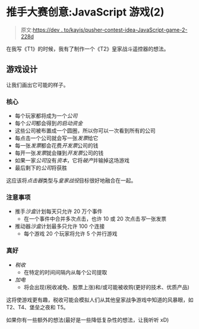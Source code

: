 # 推手大赛创意:JavaScript 游戏(2)

> 原文:[https://dev . to/kayis/pusher-contest-idea-JavaScript-game-2-228d](https://dev.to/kayis/pusher-contest-idea-javascript-game-2-228d)

在我写《T1》的时候，我有了制作一个《T2》皇家战斗遥控器的想法。

## [](#game-design)游戏设计

让我们画出它可能的样子。

### [](#core)核心

*   每个玩家都将成为一个*公司*
*   每个*公司*都会得到*的启动资金*
*   这些公司被布置成一个圆圈，所以你可以一次看到所有的公司
*   每点击一个公司就会写一张*发票*给它
*   每一张*发票*都会花费*开发票*公司的钱
*   每开一张*发票*就会赚到*开发票*公司的钱
*   如果一家*公司*没有*资本*，它将*破产*并输掉这场游戏
*   最后剩下的*公司*将获胜

这应该将*点击器*类型与*皇家战役*目标很好地融合在一起。

### [](#considerations)注意事项

*   推手*沙盒*计划每天只允许 20 万个事件
    *   在一个事件中合并多次点击，也许 10 或 20 次点击*写*一张发票
*   推动器*沙盒*计划最多只允许 100 个连接
    *   每个游戏 20 个玩家将允许 5 个并行游戏

### [](#nice-to-have)真好

*   *税收*
    *   在特定的时间间隔内从每个公司提取
*   *加电*
    *   将会出现(税收减免、股票上涨)和/或可能被收购(更好的技术、优质产品)

这将使游戏更有趣，税收可能会模拟人们从其他皇家战争游戏中知道的风暴眼，如 T2、T4、堡垒之夜和 T5。

如果你有一些额外的想法(最好是一些降低复杂性的想法，让我听听 xD)